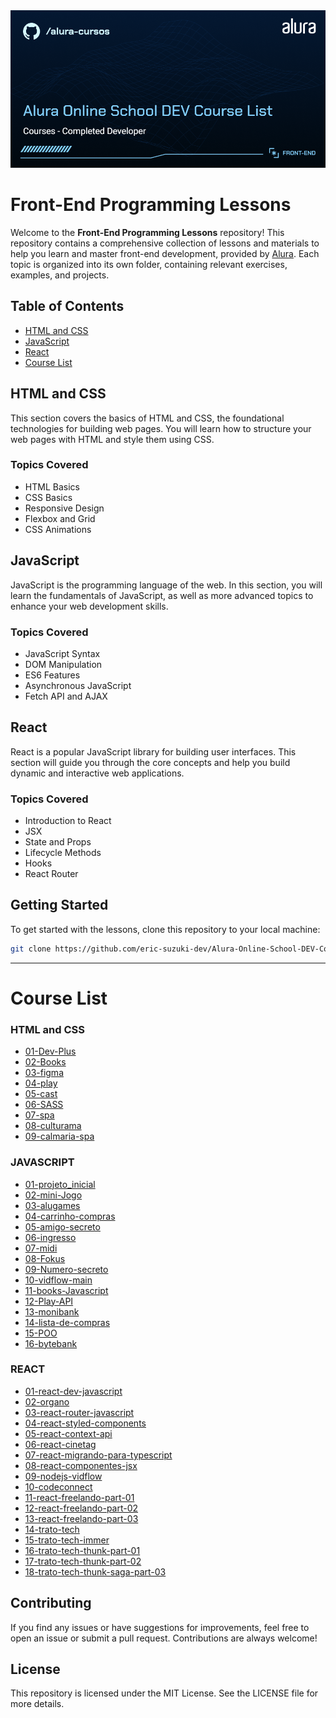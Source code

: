 <img src="assets/images/Alura.png" alt="Alura Banner">

# Front-End Programming Lessons

Welcome to the **Front-End Programming Lessons** repository! This repository contains a comprehensive collection of lessons and materials to help you learn and master front-end development, provided by [Alura](https://www.alura.com.br/). Each topic is organized into its own folder, containing relevant exercises, examples, and projects.

## Table of Contents

- [HTML and CSS](#html-and-css)
- [JavaScript](#javascript)
- [React](#react)
- [Course List](#course-list)
<!-- - [TypeScript](#typescript) -->
<!-- - [Next.js](#nextjs) -->

## HTML and CSS

This section covers the basics of HTML and CSS, the foundational technologies for building web pages. You will learn how to structure your web pages with HTML and style them using CSS.

### Topics Covered
- HTML Basics
- CSS Basics
- Responsive Design
- Flexbox and Grid
- CSS Animations

## JavaScript

JavaScript is the programming language of the web. In this section, you will learn the fundamentals of JavaScript, as well as more advanced topics to enhance your web development skills.

### Topics Covered
- JavaScript Syntax
- DOM Manipulation
- ES6 Features
- Asynchronous JavaScript
- Fetch API and AJAX

## React

React is a popular JavaScript library for building user interfaces. This section will guide you through the core concepts and help you build dynamic and interactive web applications.

### Topics Covered
- Introduction to React
- JSX
- State and Props
- Lifecycle Methods
- Hooks
- React Router

<!-- ## TypeScript

TypeScript is a superset of JavaScript that adds static typing. This section will teach you how to use TypeScript to write more robust and maintainable code.

### Topics Covered
- Introduction to TypeScript
- Type Annotations
- Interfaces and Types
- Generics
- Advanced TypeScript Features

## Next.js

Next.js is a React framework that enables server-side rendering and static site generation. This section covers the basics of Next.js and how to build optimized and performant web applications.

### Topics Covered
- Introduction to Next.js
- Pages and Routing
- Static Generation (SSG) and Server-Side Rendering (SSR)
- API Routes
- Deployment -->

## Getting Started

To get started with the lessons, clone this repository to your local machine:

```bash
git clone https://github.com/eric-suzuki-dev/Alura-Online-School-DEV-Course-List.git
```
---
# Course List

### HTML and CSS
- [01-Dev-Plus](./HTML%20and%20CSS/01-Dev-Plus)
- [02-Books](./HTML%20and%20CSS/02-Books)
- [03-figma](./HTML%20and%20CSS/03-figma)
- [04-play](./HTML%20and%20CSS/04-play)
- [05-cast](./HTML%20and%20CSS/05-cast)
- [06-SASS](./HTML%20and%20CSS/06-SASS)
- [07-spa](./HTML%20and%20CSS/07-spa)
- [08-culturama](./HTML%20and%20CSS/08-culturama)
- [09-calmaria-spa](./HTML%20and%20CSS/09-calmaria-spa)


### JAVASCRIPT
- [01-projeto_inicial](./JAVASCRIPT/01-projeto_inicial)
- [02-mini-Jogo](./JAVASCRIPT/02-mini-Jogo)
- [03-alugames](./JAVASCRIPT/03-alugames)
- [04-carrinho-compras](./JAVASCRIPT/04-carrinho-compras)
- [05-amigo-secreto](./JAVASCRIPT/05-amigo-secreto)
- [06-ingresso](./JAVASCRIPT/06-ingresso)
- [07-midi](./JAVASCRIPT/07-midi)
- [08-Fokus](./JAVASCRIPT/08-Fokus)
- [09-Numero-secreto](./JAVASCRIPT/09-Numero-secreto)
- [10-vidflow-main](./JAVASCRIPT/10-vidflow-main)
- [11-books-Javascript](./JAVASCRIPT/11-books-Javascript)
- [12-Play-API](./JAVASCRIPT/12-Play-API)
- [13-monibank](./JAVASCRIPT/13-monibank)
- [14-lista-de-compras](./JAVASCRIPT/14-lista-de-compras)
- [15-POO](./JAVASCRIPT/15-POO)
- [16-bytebank](./JAVASCRIPT/16-bytebank)


### REACT
- [01-react-dev-javascript](https://github.com/usuario/01-react-dev-javascript)
- [02-organo](./REACT/02-organo)
- [03-react-router-javascript](./REACT/03-react-router-javascript)
- [04-react-styled-components](./REACT/04-react-styled-components)
- [05-react-context-api](./REACT/05-react-context-api)
- [06-react-cinetag](./REACT/06-react-cinetag)
- [07-react-migrando-para-typescript](./REACT/07-react-migrando-para-typescript)
- [08-react-componentes-jsx](./REACT/08-react-componentes-jsx)
- [09-nodejs-vidflow](./REACT/09-nodejs-vidflow)
- [10-codeconnect](./REACT/10-codeconnect)
- [11-react-freelando-part-01](./REACT/11-react-freelando-part-01)
- [12-react-freelando-part-02](./REACT/12-react-freelando-part-02)
- [13-react-freelando-part-03](./REACT/13-react-freelando-part-03)
- [14-trato-tech](./REACT/14-trato-tech)
- [15-trato-tech-immer](./REACT/15-trato-tech-immer)
- [16-trato-tech-thunk-part-01](./REACT/16-trato-tech-thunk-part-01)
- [17-trato-tech-thunk-part-02](./REACT/17-trato-tech-thunk-part-02)
- [18-trato-tech-thunk-saga-part-03](./REACT/18-trato-tech-thunk-saga-part-03)

## Contributing
If you find any issues or have suggestions for improvements, feel free to open an issue or submit a pull request. Contributions are always welcome!

## License
This repository is licensed under the MIT License. See the LICENSE file for more details.